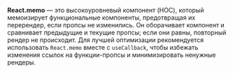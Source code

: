 **React.memo** — это высокоуровневый компонент (HOC), который мемоизирует функциональные компоненты, предотвращая их перерендер, если пропсы не изменились. Он оборачивает компонент и сравнивает предыдущие и текущие пропсы; если они равны, повторный рендер не происходит. Для лучшей оптимизации рекомендуется использовать `React.memo` вместе с `useCallback`, чтобы избежать изменения ссылок на функции-пропсы и минимизировать ненужные рендеры.
